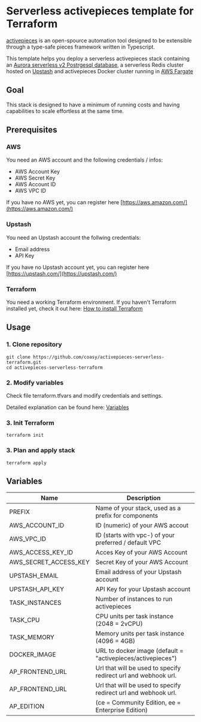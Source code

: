 # Serverless activepieces template for Terraform

[activepieces](https://www.activepieces.com/) is an open-spource automation tool designed to be extensible through a
type-safe pieces framework written in Typescript.

This template helps you deploy a serverless activepieces stack containing
an [Aurora serverless v2 Postrgesql database](https://aws.amazon.com/rds/aurora/serverless/), a serverless Redis cluster
hosted on [Upstash](https://upstash.com/) and activepieces Docker cluster running
in [AWS Fargate](https://aws.amazon.com/fargate/)

## Goal

This stack is designed to have a minimum of running costs and having capabilities to scale effortless at the same time.

## Prerequisites

### AWS

You need an AWS account and the following credentials / infos:

- AWS Account Key
- AWS Secret Key
- AWS Account ID
- AWS VPC ID

If you have no AWS yet, you can register here
[https://aws.amazon.com/](https://aws.amazon.com/)

### Upstash

You need an Upstash account the follwing credentials:

- Email address
- API Key

If you have no Upstash account yet, you can register here
[https://upstash.com/](https://upstash.com/)

### Terraform

You need a working Terraform environment.
If you haven't Terraform installed yet, check it out here:
[How to install Terraform](https://developer.hashicorp.com/terraform/tutorials/aws-get-started/install-cli)

## Usage

### 1. Clone repository

```
git clone https://github.com/coasy/activepieces-serverless-terraform.git
cd activepieces-serverless-terraform
```

### 2. Modify variables

Check file terraform.tfvars and modify credentials and settings.

Detailed explanation can be found here: [Variables](#variables)

### 3. Init Terraform

```
terraform init
```

### 3. Plan and apply stack

```
terraform apply
```

## Variables

| Name                  | Description                                                   |
|-----------------------|---------------------------------------------------------------|
| PREFIX                | Name of your stack, used as a prefix for components           |
| AWS_ACCOUNT_ID        | ID (numeric) of your AWS accout                               |
| AWS_VPC_ID            | ID (starts with vpc-) of your preferred / default VPC         |
| AWS_ACCESS_KEY_ID     | Acces Key of your AWS Account                                 |
| AWS_SECRET_ACCESS_KEY | Secret Key of your AWS Account                                |
| UPSTASH_EMAIL         | Email address of your Upstash account                         |
| UPSTASH_API_KEY       | API Key for your Upstash account                              |
| TASK_INSTANCES        | Number of instances to run activepieces                       |
| TASK_CPU              | CPU units per task instance (2048 = 2vCPU)                    |
| TASK_MEMORY           | Memory units per task instance (4096 = 4GB)                   |
| DOCKER_IMAGE          | URL to docker image (default = "activepieces/activepieces")   |
| AP_FRONTEND_URL       | Url that will be used to specify redirect url and webhook url. |
| AP_FRONTEND_URL       | Url that will be used to specify redirect url and webhook url. |
| AP_EDITION            | (ce = Community Edition, ee = Enterprise Edition)             |




